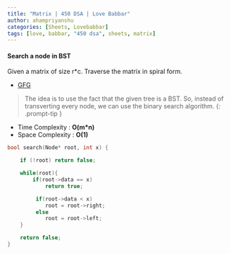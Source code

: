 ```yaml
---
title: "Matrix | 450 DSA | Love Babbar"
author: ahampriyanshu
categories: [Sheets, Lovebabbar]
tags: [love, babbar, "450 dsa", sheets, matrix]
---
```


#### Search a node in BST

Given a matrix of size r\*c. Traverse the matrix in spiral form.

- [GFG](https://practice.geeksforgeeks.org/problems/spirally-traversing-a-matrix-1587115621/1)

> The idea is to use the fact that the given tree is a BST. So, instead of transverting every node, we can use the binary search algorithm.
> {: .prompt-tip }

- Time Complexity : **O(m\*n)**
- Space Complexity : **O(1)**

```cpp
bool search(Node* root, int x) {

    if (!root) return false;

    while(root){
        if(root->data == x)
            return true;

         if(root->data < x)
            root = root->right;
         else
            root = root->left;
    }

    return false;
}
```
